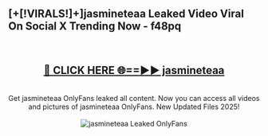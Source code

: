<h2>[+[!VIRALS!]+]jasmineteaa Leaked Video Viral On Social X Trending Now - f48pq</h2>
<br>
<div align="center">
<h2><a href="https://libra.edu.pl?jasmineteaa" rel="nofollow">🔴 CLICK HERE 🌐==►► jasmineteaa</a></h2>
<br>
Get jasmineteaa OnlyFans leaked all content. Now you can access all videos and pictures of jasmineteaa OnlyFans. New Updated Files 2025!
<br>
<br>
<a href="https://libra.edu.pl?jasmineteaa" rel="nofollow" data-target="animated-image.originalLink"><img src="https://i.ibb.co.com/WyWwxjT/player-gif2.gif" alt="jasmineteaa Leaked OnlyFans" style="max-width: 100%; display: inline-block;" data-target="animated-image.originalImage"></a>
</div>
<br>